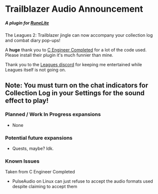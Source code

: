 # Trailblazer Audio Announcement
##### A plugin for [RuneLite](https://runelite.net/)
The Leagues 2: Trailblazer jingle can now accompany your collection log and combat diary pop-ups!

A **huge** thank you to [C Engineer Completed](https://github.com/m0bilebtw/c-engineer-completed) for a lot of the code used. Please install their plugin it's much funnier than mine.

Thank you to the [Leagues discord](https://discord.com/invite/vbhPUHU) for keeping me entertained while Leagues itself is not going on.

## Note: You must turn on the chat indicators for Collection Log in your Settings for the sound effect to play!

### Planned / Work In Progress expansions
- None

### Potential future expansions
- Quests, maybe? Idk.

### Known Issues
Taken from C Engineer Completed
- PulseAudio on Linux can just refuse to accept the audio formats used despite claiming to accept them 